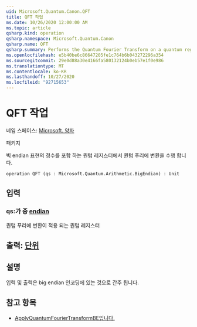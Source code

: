```yaml
---
uid: Microsoft.Quantum.Canon.QFT
title: QFT 작업
ms.date: 10/26/2020 12:00:00 AM
ms.topic: article
qsharp.kind: operation
qsharp.namespace: Microsoft.Quantum.Canon
qsharp.name: QFT
qsharp.summary: Performs the Quantum Fourier Transform on a quantum register containing an integer in the big-endian representation.
ms.openlocfilehash: e5b40be6c86647205fe1c764b6b043272296a354
ms.sourcegitcommit: 29e0d88a30e4166fa580132124b0eb57e1f0e986
ms.translationtype: MT
ms.contentlocale: ko-KR
ms.lasthandoff: 10/27/2020
ms.locfileid: "92715653"
---
```

# <a name="qft-operation"></a>QFT 작업

네임 스페이스: [Microsoft. 양자](xref:Microsoft.Quantum.Canon)

패키지 [](https://nuget.org/packages/)


빅 endian 표현의 정수를 포함 하는 퀀텀 레지스터에서 퀀텀 푸리에 변환을 수행 합니다.

```qsharp
operation QFT (qs : Microsoft.Quantum.Arithmetic.BigEndian) : Unit
```


## <a name="input"></a>입력

### <a name="qs--bigendian"></a>qs:가 중 [endian](xref:Microsoft.Quantum.Arithmetic.BigEndian)

퀀텀 푸리에 변환이 적용 되는 퀀텀 레지스터



## <a name="output--unit"></a>출력: [단위](xref:microsoft.quantum.lang-ref.unit)



## <a name="remarks"></a>설명

입력 및 출력은 big endian 인코딩에 있는 것으로 간주 됩니다.

## <a name="see-also"></a>참고 항목

- [ApplyQuantumFourierTransformBE입니다.](xref:Microsoft.Quantum.Canon.ApplyQuantumFourierTransformBE)